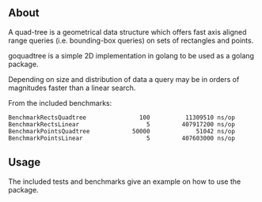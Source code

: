 ## About

A quad-tree is a geometrical data structure which offers fast axis aligned range queries 
(i.e. bounding-box queries) on sets of rectangles and points.

goquadtree is a simple 2D implementation in golang to be used as a golang package.

Depending on size and distribution of data a query may be in orders of 
magnitudes faster than a linear search.

From the included benchmarks:

    BenchmarkRectsQuadtree               100          11309510 ns/op
    BenchmarkRectsLinear                   5         407917200 ns/op
    BenchmarkPointsQuadtree            50000             51042 ns/op
    BenchmarkPointsLinear                  5         407603000 ns/op

## Usage

The included tests and benchmarks give an example on how to use the package.

